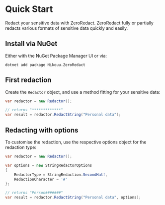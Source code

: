 # Quick Start

Redact your sensitive data with ZeroRedact. ZeroRedact fully or partially redacts various formats of sensitive data quickly and easily. 

## Install via NuGet

Either with the NuGet Package Manager UI or via:
```
dotnet add package Nikouu.ZeroRedact
```

## First redaction

Create the `Redactor` object, and use a method fitting for your sensitive data:

```csharp
var redactor = new Redactor();

// returns "*************"
var result = redactor.RedactString("Personal data");
```

## Redacting with options

To customise the redaction, use the respective options object for the redaction type:

```csharp
var redactor = new Redactor();

var options = new StringRedactorOptions
{
    RedactorType = StringRedaction.SecondHalf,
    RedactionCharacter = '#'
};

// returns "Person#######"
var result = redactor.RedactString("Personal data", options);
```